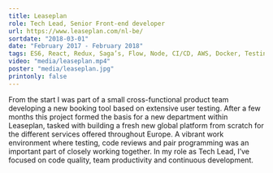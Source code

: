```yaml
---
title: Leaseplan
role: Tech Lead, Senior Front-end developer
url: https://www.leaseplan.com/nl-be/
sortdate: "2018-03-01"
date: "February 2017 - February 2018"
tags: ES6, React, Redux, Saga’s, Flow, Node, CI/CD, AWS, Docker, Testing, Git, Scrum
video: "media/leaseplan.mp4"
poster: "media/leaseplan.jpg"
printonly: false
---
```

From the start I was part of a small cross-functional product team developing a new booking tool based on extensive user testing. After a few months this project formed the basis for a new department within Leaseplan, tasked with building a fresh new global platform from scratch for the different services offered throughout Europe. A vibrant work environment where testing, code reviews and pair programming was an important part of closely working together. In my role as Tech Lead, I’ve focused on code quality, team productivity and continuous development.
